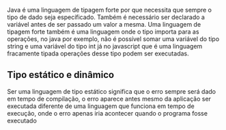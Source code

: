 Java é uma linguagem de tipagem forte por que necessita que sempre o tipo de dado seja específicado.
Também é necessário ser declarado a variável antes de ser passado um valor a mesma.
Uma linguagem de tipagem forte também é uma linguagem onde o tipo importa para as operações, no java por exemplo, não é possível somar uma variável do tipo string e uma variável do tipo int já no javascript que é uma linguagem fracamente tipada operações desse tipo podem ser executadas.


## Tipo estático e dinâmico
Ser uma linguagem de tipo estático significa que o erro sempre será dado em tempo de compilação, o erro aparece antes mesmo da aplicação ser executada diferente de uma linguagem que funciona em tempo de execução, onde o erro apenas iria acontecer quando o programa fosse executado 